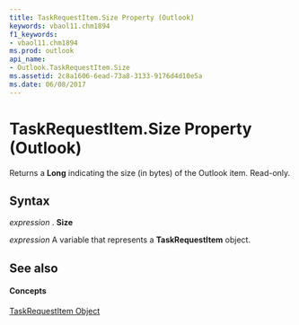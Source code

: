 ```yaml
---
title: TaskRequestItem.Size Property (Outlook)
keywords: vbaol11.chm1894
f1_keywords:
- vbaol11.chm1894
ms.prod: outlook
api_name:
- Outlook.TaskRequestItem.Size
ms.assetid: 2c8a1606-6ead-73a8-3133-9176d4d10e5a
ms.date: 06/08/2017
---
```



# TaskRequestItem.Size Property (Outlook)

Returns a **Long** indicating the size (in bytes) of the Outlook item. Read-only.


## Syntax

 _expression_ . **Size**

 _expression_ A variable that represents a **TaskRequestItem** object.


## See also


#### Concepts


[TaskRequestItem Object](taskrequestitem-object-outlook.md)

